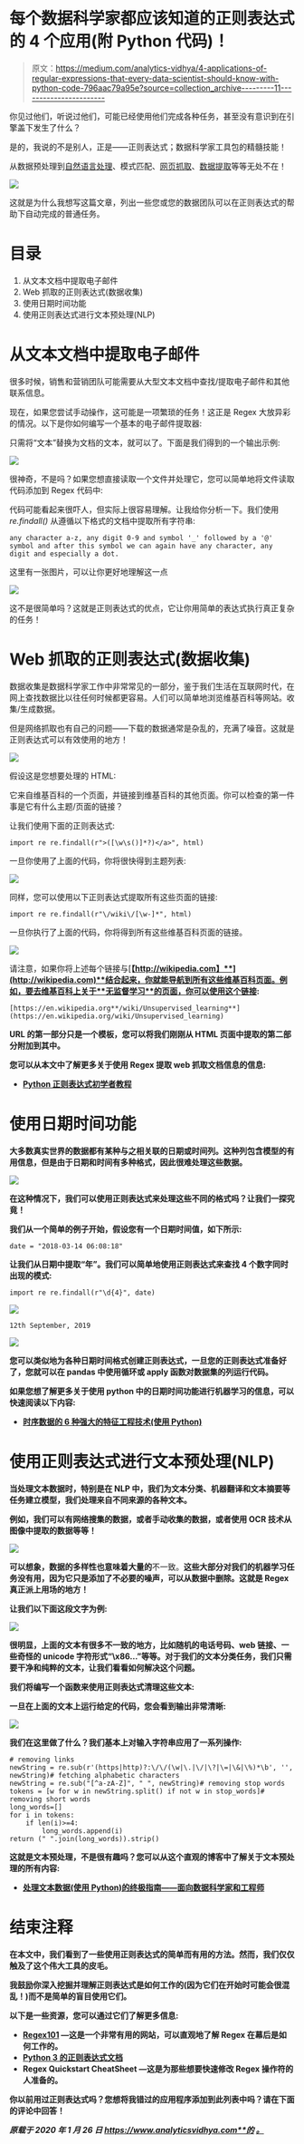# 每个数据科学家都应该知道的正则表达式的 4 个应用(附 Python 代码)！

> 原文：<https://medium.com/analytics-vidhya/4-applications-of-regular-expressions-that-every-data-scientist-should-know-with-python-code-796aac79a95e?source=collection_archive---------11----------------------->

你见过他们，听说过他们，可能已经使用他们完成各种任务，甚至没有意识到在引擎盖下发生了什么？

是的，我说的不是别人，正是——正则表达式；数据科学家工具包的精髓技能！

从数据预处理到[自然语言处理](https://courses.analyticsvidhya.com/courses/natural-language-processing-nlp?utm_source=blog)、模式匹配、[网页抓取](https://www.analyticsvidhya.com/blog/2017/07/web-scraping-in-python-using-scrapy/)、[数据提取](https://www.analyticsvidhya.com/blog/2019/09/introduction-information-extraction-python-spacy/)等等无处不在！

![](img/30e3a661b3d84a96ca7bf5fe99bb834d.png)

这就是为什么我想写这篇文章，列出一些您或您的数据团队可以在正则表达式的帮助下自动完成的普通任务。

# 目录

1.  从文本文档中提取电子邮件
2.  Web 抓取的正则表达式(数据收集)
3.  使用日期时间功能
4.  使用正则表达式进行文本预处理(NLP)

# 从文本文档中提取电子邮件

很多时候，销售和营销团队可能需要从大型文本文档中查找/提取电子邮件和其他联系信息。

现在，如果您尝试手动操作，这可能是一项繁琐的任务！这正是 Regex 大放异彩的情况。以下是你如何编写一个基本的电子邮件提取器:

只需将“文本”替换为文档的文本，就可以了。下面是我们得到的一个输出示例:

![](img/d1e72429dda09c316de48ee83d9793d9.png)

很神奇，不是吗？如果您想直接读取一个文件并处理它，您可以简单地将文件读取代码添加到 Regex 代码中:

代码可能看起来很吓人，但实际上很容易理解。让我给你分析一下。我们使用 *re.findall()* 从遵循以下格式的文档中提取所有字符串:

```
any character a-z, any digit 0-9 and symbol '_' followed by a '@' symbol and after this symbol we can again have any character, any digit and especially a dot.
```

这里有一张图片，可以让你更好地理解这一点

![](img/0dc1fad93c1c0345290e2dbb28b229c1.png)

这不是很简单吗？这就是正则表达式的优点，它让你用简单的表达式执行真正复杂的任务！

# Web 抓取的正则表达式(数据收集)

数据收集是数据科学家工作中非常常见的一部分，鉴于我们生活在互联网时代，在网上查找数据比以往任何时候都更容易。人们可以简单地浏览维基百科等网站。收集/生成数据。

但是网络抓取也有自己的问题——下载的数据通常是杂乱的，充满了噪音。这就是正则表达式可以有效使用的地方！

![](img/7fbb8f00c7ba5e3c0a621ea643d38d32.png)

假设这是您想要处理的 HTML:

它来自维基百科的一个页面，并链接到维基百科的其他页面。你可以检查的第一件事是它有什么主题/页面的链接？

让我们使用下面的正则表达式:

```
import re re.findall(r">([\w\s()]*?)</a>", html)
```

一旦你使用了上面的代码，你将很快得到主题列表:

![](img/9132d8bec89a98d44fad99781ab5f63d.png)

同样，您可以使用以下正则表达式提取所有这些页面的链接:

```
import re re.findall(r"\/wiki\/[\w-]*", html)
```

一旦你执行了上面的代码，你将得到所有这些维基百科页面的链接。

![](img/fd41ae9836899a834b3f35e9b638ecc6.png)

请注意，如果你将上述每个链接与[**【http://wikipedia.com】**](http://wikipedia.com)**结合起来，你就能导航到所有这些维基百科页面。例如，要去维基百科上关于**无监督学习**的页面，你可以使用这个链接:**

```
[https://en.wikipedia.org**/wiki/Unsupervised_learning**](https://en.wikipedia.org/wiki/Unsupervised_learning)
```

**URL 的第一部分只是一个模板，您可以将我们刚刚从 HTML 页面中提取的第二部分附加到其中。**

**您可以从本文中了解更多关于使用 Regex 提取 web 抓取文档信息的信息:**

*   **[Python 正则表达式初学者教程](https://www.analyticsvidhya.com/blog/2015/06/regular-expression-python/)**

# **使用日期时间功能**

**大多数真实世界的数据都有某种与之相关联的日期或时间列。这种列包含模型的有用信息，但是由于日期和时间有多种格式，因此很难处理这些数据。**

**![](img/ce1122fcd6252ac885d4ad8447d04df3.png)**

**在这种情况下，我们可以使用正则表达式来处理这些不同的格式吗？让我们一探究竟！**

**我们从一个简单的例子开始，假设您有一个日期时间值，如下所示:**

```
date = "2018-03-14 06:08:18"
```

**让我们从日期中提取“年”。我们可以简单地使用正则表达式来查找 4 个数字同时出现的模式:**

```
import re re.findall(r"\d{4}", date)
```

**![](img/54f47b86ba5f7e4dd6d219b8e3440e59.png)**

```
12th September, 2019
```

**![](img/aff65497aaf13f1fbd06893ae9ca13e9.png)**

**您可以类似地为各种日期时间格式创建正则表达式，一旦您的正则表达式准备好了，您就可以在 pandas 中使用循环或 apply 函数对数据集的列运行代码。**

**如果您想了解更多关于使用 python 中的日期时间功能进行机器学习的信息，可以快速阅读以下内容:**

*   **[时序数据的 6 种强大的特征工程技术(使用 Python)](https://www.analyticsvidhya.com/blog/2019/12/6-powerful-feature-engineering-techniques-time-series/)**

# **使用正则表达式进行文本预处理(NLP)**

**当处理文本数据时，特别是在 NLP 中，我们为文本分类、机器翻译和文本摘要等任务建立模型，我们处理来自不同来源的各种文本。**

**例如，我们可以有网络搜集的数据，或者手动收集的数据，或者使用 OCR 技术从图像中提取的数据等等！**

**![](img/fbff566be1a8ae812bdbb1dd55141c32.png)**

**可以想象，数据的多样性也意味着大量的**不一致。**这些大部分对我们的机器学习任务没有用，因为它只是添加了不必要的噪声，可以从数据中删除。这就是 Regex 真正派上用场的地方！**

**让我们以下面这段文字为例:**

**![](img/8d354699ca7093c80fc511dc8e6fa55b.png)**

**很明显，上面的文本有很多不一致的地方，比如随机的电话号码、web 链接、一些奇怪的 unicode 字符形式“\x86…”等等。对于我们的文本分类任务，我们只需要干净和纯粹的文本，让我们看看如何解决这个问题。**

**我们将编写一个函数来使用正则表达式清理这些文本:**

**一旦在上面的文本上运行给定的代码，您会看到输出非常清晰:**

**![](img/53b4df458b071c1fba47f95602b9ecfc.png)**

**我们在这里做了什么？我们基本上对输入字符串应用了一系列操作:**

```
# removing links 
newString = re.sub(r'(https|http)?:\/\/(\w|\.|\/|\?|\=|\&|\%)*\b', '', newString)# fetching alphabetic characters 
newString = re.sub("[^a-zA-Z]", " ", newString)# removing stop words 
tokens = [w for w in newString.split() if not w in stop_words]# removing short words 
long_words=[] 
for i in tokens: 
    if len(i)>=4: 
        long_words.append(i) 
return (" ".join(long_words)).strip()
```

**这就是文本预处理，不是很有趣吗？您可以从这个直观的博客中了解关于文本预处理的所有内容:**

*   **[处理文本数据(使用 Python)的终极指南——面向数据科学家和工程师](https://www.analyticsvidhya.com/blog/2018/02/the-different-methods-deal-text-data-predictive-python/)**

# **结束注释**

**在本文中，我们看到了一些使用正则表达式的简单而有用的方法。然而，我们仅仅触及了这个伟大工具的皮毛。**

**我鼓励你深入挖掘并理解正则表达式是如何工作的(因为它们在开始时可能会很混乱！)而不是简单的盲目使用它们。**

**以下是一些资源，您可以通过它们了解更多信息:**

*   **[Regex101](https://regex101.com/) —这是一个非常有用的网站，可以直观地了解 Regex 在幕后是如何工作的。**
*   **[Python 3 的正则表达式文档](https://docs.python.org/3/howto/regex.html)**
*   **Regex Quickstart CheatSheet —这是为那些想要快速修改 Regex 操作符的人准备的。**

**你以前用过正则表达式吗？您想将我错过的应用程序添加到此列表中吗？请在下面的评论中回答！**

***原载于 2020 年 1 月 26 日 https://www.analyticsvidhya.com**的* [*。*](https://www.analyticsvidhya.com/blog/2020/01/4-applications-of-regular-expressions-that-every-data-scientist-should-know-with-python-code/)**